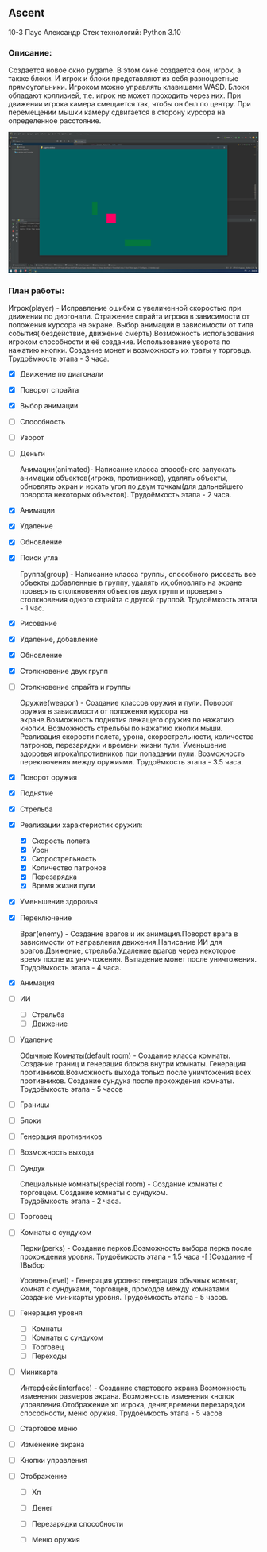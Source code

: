 ## Ascent
10-3 Паус Александр 
Стек технологий: Python 3.10

### Описание:

Создается новое окно pygame. В этом окне создается фон, игрок, а также блоки.
И игрок и блоки представляют из себя разноцветные прямоугольники. Игроком можно управлять 
клавишами WASD. Блоки обладают коллизией, т.е. игрок не может проходить через них.
При движении игрока камера смещается так, чтобы он был по центру. При перемещении мышки 
камеру сдвигается в сторону курсора на определенное расстояние.

![Изначальный вид проекта](start.jpg)

### План работы:
	
Игрок(player) - Исправление ошибки с увеличенной скоростью при движении по диогонали.
Отражение спрайта игрока в зависимости от положения курсора на экране. Выбор анимации в
зависимости от типа события( бездействие, движение смерть).Возможность использования игроком
способности и её создание. Использование уворота по нажатию кнопки. Создание монет и возможность
их траты у торговца.
	Трудоёмкость этапа - 3 часа.
- [x] Движение по диагонали
- [x] Поворот спрайта
- [x] Выбор анимации
- [ ] Способность
- [ ] Уворот
- [ ] Деньги

	Анимации(animated)- Написание класса способного запускать анимации 
объектов(игрока, противников), удалять объекты, обновлять экран и искать угол по двум 
точкам(для дальнейшего поворота некоторых объектов). 
	Трудоёмкость этапа - 2 часа.
- [x] Анимации
- [x] Удаление
- [x] Обновление
- [x] Поиск угла
	
	Группа(group) - Написание класса группы, способного рисовать все объекты добавленные в
группу, удалять их,обновлять на экране проверять столкновения объектов двух групп и проверять столкновения
 одного спрайта с другой группой.
	Трудоёмкость  этапа - 1 час.
- [x] Рисование
- [x] Удаление, добавление
- [x] Обновление
- [x] Столкновение двух групп
- [ ] Столкновение спрайта и группы

	Оружие(weapon) - Создание классов оружия и пули. Поворот оружия в зависимости
от положеняи курсора на экране.Возможность поднятия лежащего оружия по нажатию кнопки.
Возможность стрельбы по нажатию кнопки мыши. Реализация скорости полета, урона,
скорострельности, количества патронов, перезарядки и времени жизни пули.
Уменьшение здоровья игрока\\противников при попадании пули. Возможность переключения 
между оружиями.
	Трудоёмкость этапа - 3.5 часа.
- [x] Поворот оружия
- [x] Поднятие
- [x] Стрельба
- [x] Реализации характеристик оружия:
	* [x] Скорость полета
	* [x] Урон
	* [x] Скорострельность
	* [x] Количество патронов
	* [x] Перезарядка
	* [x] Время жизни пули
- [x] Уменьшение здоровья
- [x] Переключение
	
	Враг(enemy) - Создание врагов и их анимация.Поворот врага в зависимости от
направления движения.Написание ИИ для врагов:Движение, стрельба.Удаление врагов
через некоторое время после их уничтожения. Выпадение монет после уничтожения.
	Трудоёмкость этапа - 4 часа.
- [x] Анимация
- [ ] ИИ
	* [ ] Стрельба
	* [ ] Движение
- [ ] Удаление


	Обычные Комнаты(default room) - Создание класса комнаты. Создание границ и генерация блоков 
внутри комнаты. Генерация противников.Возможность выхода только после уничтожения 
всех противников. Создание сундука после прохождения комнаты. 
	Трудоёмкость этапа - 5 часов
-[ ] Границы
-[ ] Блоки
-[ ] Генерация противников
-[ ] Возможность выхода
-[ ] Сундук

	Специальные комнаты(special room) - Создание комнаты с торговцем. Создание комнаты с сундуком.	
	Трудоёмкость этапа - 2 часа.	
-[ ] Торговец
-[ ] Комнаты с сундуком
	
	Перки(perks) - Создание перков.Возможность выбора перка после прохождения уровня. 
	Трудоёмкость этапа - 1.5 часа
-[ ]Создание
-[ ]Выбор

	Уровень(level) - Генерация уровня: генерация обычных комнат, комнат с сундуками, торговцев,
проходов между комнатами. Создание миникарты уровня.
	Трудоёмкость этапа - 5 часов.
-[ ] Генерация уровня
	* [ ] Комнаты
	* [ ] Комнаты с сундуком
	* [ ] Торговец
	* [ ] Переходы
-[ ] Миникарта
	
	Интерфейс(interface) - Создание стартового экрана.Возможность изменения размеров экрана.
Возможность изменения кнопок управления.Отображение хп игрока, денег,времени перезарядки способности,
меню оружия.
Трудоёмкость этапа - 5 часов
-[ ] Стартовое меню 
-[ ] Изменение экрана
-[ ] Кнопки управления
-[ ] Отображение 
	* [ ] Хп
	* [ ] Денег
	* [ ] Перезарядки способности
	* [ ] Меню оружия	



	



 
	

	
	
